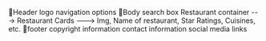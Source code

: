 💢Header
logo
navigation options
💢Body
search box
Restaurant container ---> Restaurant Cards ---> Img, Name of restaurant, Star Ratings, Cuisines, etc.
💢footer
copyright information
contact information
social media links

